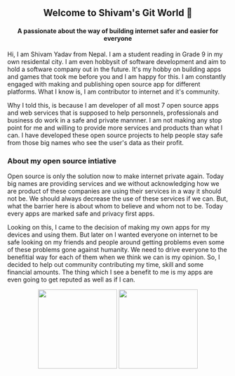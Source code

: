 <h2 align="center">Welcome to Shivam's Git World 👋</h2>
<h4 align="center">A passionate about the way of building internet safer and easier for everyone</h4>

Hi, I am Shivam Yadav from Nepal. I am a student reading in Grade 9 in my own residental city. I am even hobbysit of software development and aim to hold a software company 
out in the future. It's my hobby on building apps and games that took me before you and I am happy for this. I am constantly engaged with making and publishing open source app 
for different platforms. What I know is, I am contributor to internet and it's community.

Why I told this, is because I am developer of all most 7 open source apps and web services that is supposed to help personnels, professionals and business do work in a safe 
and private mannner. I am not making any stop point for me and willing to provide more services and products than what I can. I have developed these open source projects to 
help people stay safe from those big names who see the user's data as their profit.

### About my open source intiative
Open source is only the solution now to make internet private again. Today big names are providing services and we without acknowledging how we are product of these companies 
are using their services in a way it should not be. We should always decrease the use of these services if we can. But, what the barrier here is about whom to believe and whom 
not to be. Today every apps are marked safe and privacy first apps.

Looking on this, I came to the decision of making my own apps for my devices and using them. But later on I wanted everyone on internet to be safe looking on my friends and people 
around getting problems even some of these problems gone against humanity. We need to drive everyone to the benefitial way for each of them when we think we can is my opinion. So, 
I decided to help out community contributing my time, skill and some financial amounts. The thing which I see a benefit to me is my apps are even going to get reputed as well as if 
I can.

<div align="center">
  <img height="180em" src="https://github-readme-stats.vercel.app/api?username=shivamyadavnp&show_icons=true&theme=algolia&include_all_commits=true&count_private=true"/>
  <img height="180em" src="https://github-readme-streak-stats.herokuapp.com/?user=shivamyadavnp&theme=tokyonight&date_format=j%20M%5B%20Y%5D"/>
</div>
